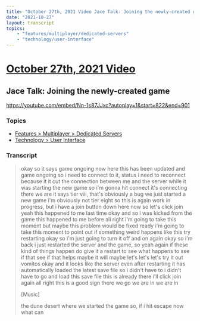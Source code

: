 ```yaml
---
title: "October 27th, 2021 Video Jace Talk: Joining the newly-created game"
date: "2021-10-27"
layout: transcript
topics:
    - "features/multiplayer/dedicated-servers"
    - "technology/user-interface"
---
```

# [October 27th, 2021 Video](../2021-10-27.md)
## Jace Talk: Joining the newly-created game
https://youtube.com/embed/Nn-1s87JJxc?autoplay=1&start=822&end=901

### Topics
* [Features > Multiplayer > Dedicated Servers](../topics/features/multiplayer/dedicated-servers.md)
* [Technology > User Interface](../topics/technology/user-interface.md)

### Transcript

> okay so it says game ongoing now here this has been updated and game ongoing so i need to connect to it, status i need to reconnect because it it cut the connection between me and the server while it was starting the new game so i'm gonna hit connect it's connecting there we are it says tier viii, that's obviously a bug we just started a new game i'm obviously not tier eight so this is again work in progress, but i have a join button down here now so let's click join yeah this happened to me last time okay and so i was kicked from the game this happened to me before all right i'm going to take this moment but maybe this problem would be fixed ready i'm going to take this moment to point out if something weird happens like this try restarting okay so i'm just going to turn it off and on again okay so i'm back i just restarted the server and the game, so yeah again if these kind of things happen do give it a restart to see what happens to see if that see if that helps maybe it will maybe let's let's let's try it out vomitos okay and it looks like the server even after restarting it has automatically loaded the latest save file so i didn't have to i didn't have to go and load this save file this is already there i'll click join again all right this is a good sign there we go we are in we are in
>
> [Music]
>
> the dune desert where we started the game so, if i hit escape now what can
